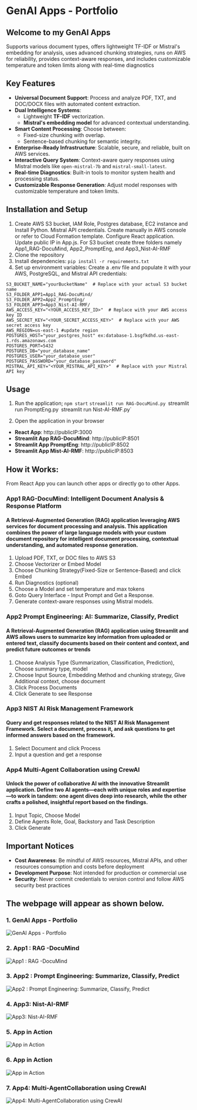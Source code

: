 # GenAI Apps - Portfolio
## Welcome to my GenAI Apps

Supports various document types, offers lightweight TF-IDF or Mistral's embedding for analysis, uses advanced chunking strategies, runs on AWS for reliability, provides context-aware responses, and includes customizable temperature and token limits along with real-time diagnostics

## Key Features
- **Universal Document Support**: Process and analyze PDF, TXT, and DOC/DOCX files with automated content extraction.
- **Dual Intelligence Systems**:
  - Lightweight **TF-IDF** vectorization.
  - **Mistral's embedding model** for advanced contextual understanding.
- **Smart Content Processing**: Choose between:
  - Fixed-size chunking with overlap.
  - Sentence-based chunking for semantic integrity.
- **Enterprise-Ready Infrastructure**: Scalable, secure, and reliable, built on AWS services.
- **Interactive Query System**: Context-aware query responses using Mistral models like `open-mistral-7b` and `mistral-small-latest`.
- **Real-time Diagnostics**: Built-in tools to monitor system health and processing status.
- **Customizable Response Generation**: Adjust model responses with customizable temperature and token limits.



## Installation and Setup

1. Create AWS S3 bucket, IAM Role, Postgres database, EC2 instance and Install Python. Mistral API credentials. Create manually in AWS console or refer to Cloud Formation template. Configure React application. Update public IP in App.js.
   For S3 bucket create three folders namely App1_RAG-DocuMind, App2_PromptEng, and App3_Nist-AI-RMF
2. Clone the repository
3. Install dependencies:
  `pip install -r requirements.txt`
4. Set up environment variables: Create a .env file and populate it with your AWS, PostgreSQL, and Mistral API credentials:
```
S3_BUCKET_NAME="yourBucketName"  # Replace with your actual S3 bucket name
S3_FOLDER_APP1=App1_RAG-DocuMind/
S3_FOLDER_APP2=App2_PromptEng/
S3_FOLDER_APP3=App3_Nist-AI-RMF/
AWS_ACCESS_KEY="<YOUR_ACCESS_KEY_ID>"  # Replace with your AWS access key ID
AWS_SECRET_KEY="<YOUR_SECRET_ACCESS_KEY>"  # Replace with your AWS secret access key
AWS_REGION=us-east-1 #update region
POSTGRES_HOST="your_postgres_host" ex:database-1.bsgfkdhd.us-east-1.rds.amazonaws.com
POSTGRES_PORT=5432
POSTGRES_DB="your_database_name"
POSTGRES_USER="your_database_user"
POSTGRES_PASSWORD="your_database_password"
MISTRAL_API_KEY="<YOUR_MISTRAL_API_KEY>"  # Replace with your Mistral API key

```
## Usage

1. Run the application;
`npm start`
`streamlit run RAG-DocuMind.py
`streamlit run PromptEng.py`
`streamlit run Nist-AI-RMF.py`


2. Open the application in your browser
- **React App**: http://publicIP:3000 
- **Streamlit App RAG-DocuMind**: http://publicIP:8501
- **Streamlit App PromptEng**: http://publicIP:8502
- **Streamlit App Mist-AI-RMF**: http://publicIP:8503



## How it Works:
From React App you can launch other apps or directly go to other Apps. 


### App1 RAG-DocuMind: Intelligent Document Analysis & Response Platform
#### A Retrieval-Augmented Generation (RAG) application leveraging AWS services for document processing and analysis. This application combines the power of large language models with your custom document repository for intelligent document processing, contextual understanding, and automated response generation.

1. Upload PDF, TXT, or DOC files to AWS S3
2. Choose Vectorizer or Embed Model 
3. Choose Chunking Strategy(Fixed-Size or Sentence-Based) and click Embed
4. Run Diagnostics (optional)
5. Choose a Model and set temperature and max tokens 
6. Goto Query Interface - Input Prompt and Get a Response.
7. Generate context-aware responses using Mistral models.

### App2 Prompt Engineering: AI: Summarize, Classify, Predict
#### A Retrieval-Augmented Generation (RAG) application using Streamlit and AWS allows users to summarize key information from uploaded or entered text, classify documents based on their content and context, and predict future outcomes or trends

1. Choose Analysis Type (Summarization, Classification, Prediction), Choose summary type, model 
2. Choose Input Source, Embedding Method and chunking strategy, Give Additional context, choose document  
3. Click Process Documents
4. Click Generate to see Response

### App3 NIST AI Risk Management Framework

#### Query and get responses related to the NIST AI Risk Management Framework. Select a document, process it, and ask questions to get informed answers based on the framework.

1. Select Document and click Process
2. Input a question and get a response

### App4 Multi-Agent Collaboration using CrewAI

#### Unlock the power of collaborative AI with the innovative Streamlit application. Define two AI agents—each with unique roles and expertise—to work in tandem: one agent dives deep into research, while the other crafts a polished, insightful report based on the findings. 

1. Input Topic, Choose Model
2. Define Agents Role, Goal, Backstory and Task Description
3. Click Generate 

## Important Notices

- **Cost Awareness**: Be mindful of AWS resources, Mistral APIs, and other resources consumption and costs before deployment
- **Development Purpose**: Not intended for production or commercial use
- **Security**: Never commit credentials to version control and follow AWS security best practices


## The webpage will appear as shown below. 


### 1. GenAI Apps - Portfolio
![GenAI Apps - Portfolio](Screenshots/1.jpg)

### 2. App1 : RAG -DocuMind 
![App1 : RAG -DocuMind ](Screenshots/2.jpg)


### 3. App2 : Prompt Engineering: Summarize, Classify, Predict
![App2 : Prompt Engineering: Summarize, Classify, Predict](Screenshots/3.jpg)


### 4. App3: Nist-AI-RMF 
![App3: Nist-AI-RMF ](Screenshots/4.jpg)


### 5. App in Action  
![App in Action](Screenshots/2.1.jpg)

### 6. App in Action  
![App in Action](Screenshots/2.2.jpg)

### 7. App4: Multi-AgentCollaboration using CrewAI 
![App4: Multi-AgentCollaboration using CrewAI ](Screenshots/5.jpg)







